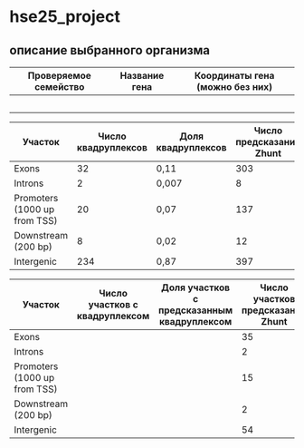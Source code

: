 # hse25_project
## описание выбранного организма


| Проверяемое семейство | Название гена | Координаты гена (можно без них) |
|-----------------------|---------------|---------------------------------|
|                       |               |                                 |
|                       |               |                                 |
|                       |               |                                 |
|                       |               |                                 |
|                       |               |                                 |



| Участок                          | Число квадруплексов | Доля квадруплексов | Число предсказаний Zhunt | Доля предсказаний Zhunt | Число предсказаний ZDNABERT | Доля предсказаний ZDNABERT |
|----------------------------------|---------------------|--------------------|--------------------------|-------------------------|----------------------------|---------------------------|
| Exons                            |       32              |     0,11               |        303                  |    0,44                     |                            |                           |
| Introns                          |       2              |      0,007              |       8                   |     0,011                    |                            |                           |
| Promoters (1000 up from TSS)     |       20              |     0,07               |         137                 |      0,2                   |                            |                           |
| Downstream (200 bp)              |       8              |     0,02               |         12                |    0,017                     |                            |                           |
| Intergenic                       |       234              |     0,87               |           397               |        0,58                 |                            |                           |


| Участок                          | Число участков с квадруплексом | Доля участков с предсказанным квадруплексом | Число участков предсказаний Zhunt | Доля участков предсказаний Zhunt | Число участков предсказаний ZDNABERT | Доля участков предсказаний ZDNABERT |
|----------------------------------|---------------------|--------------------|--------------------------|-------------------------|----------------------------|---------------------------|
| Exons                            |                     |                    |       35                   |      0,4                  |                            |                           |
| Introns                          |                     |                    |       2                  |        0,02                 |                            |                           |
| Promoters (1000 up from TSS)     |                     |                    |       15                   |      0,17                   |                            |                           |
| Downstream (200 bp)              |                     |                    |       2                   |       0,02                  |                            |                           |
| Intergenic                       |                     |                    |       54                  |       0,62                 |                            |                           |

